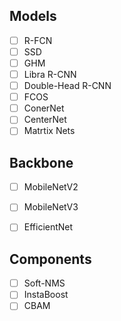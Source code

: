 ## Models
- [ ] R-FCN
- [ ] SSD
- [ ] GHM
- [ ] Libra R-CNN
- [ ] Double-Head R-CNN
- [ ] FCOS
- [ ] ConerNet
- [ ] CenterNet
- [ ] Matrtix Nets

## Backbone
- [ ] MobileNetV2
- [ ] MobileNetV3
- [ ] EfficientNet


## Components
- [ ] Soft-NMS
- [ ] InstaBoost
- [ ] CBAM
